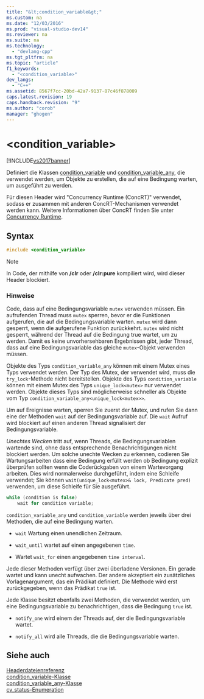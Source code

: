 ```yaml
---
title: "&lt;condition_variable&gt;"
ms.custom: na
ms.date: "12/03/2016"
ms.prod: "visual-studio-dev14"
ms.reviewer: na
ms.suite: na
ms.technology: 
  - "devlang-cpp"
ms.tgt_pltfrm: na
ms.topic: "article"
f1_keywords: 
  - "<condition_variable>"
dev_langs: 
  - "C++"
ms.assetid: 8567f7cc-20bd-42a7-9137-87c46f878009
caps.latest.revision: 19
caps.handback.revision: "9"
ms.author: "corob"
manager: "ghogen"
---
```

# &lt;condition_variable&gt;
[!INCLUDE[vs2017banner](../assembler/inline/includes/vs2017banner.md)]

Definiert die Klassen [condition\_variable](../standard-library/condition-variable-class.md) und [condition\_variable\_any](../standard-library/condition-variable-any-class.md), die verwendet werden, um Objekte zu erstellen, die auf eine Bedingung warten, um ausgeführt zu werden.  
  
 Für diesen Header wird "Concurrency Runtime \(ConcRT\)" verwendet, sodass er zusammen mit anderen ConcRT\-Mechanismen verwendet werden kann.  Weitere Informationen über ConcRT finden Sie unter [Concurrency Runtime](../parallel/concrt/concurrency-runtime.md).  
  
## Syntax  
  
```cpp  
#include <condition_variable>  
```  
  
> [!NOTE]
>  In Code, der mithilfe von **\/clr** oder **\/clr:pure** kompiliert wird, wird dieser Header blockiert.  
  
### Hinweise  
 Code, dass auf eine Bedingungsvariable `mutex` verwenden müssen.  Ein aufrufenden Thread muss `mutex` sperren, bevor er die Funktionen aufgerufen, die auf die Bedingungsvariable warten.  `mutex` wird dann gesperrt, wenn die aufgerufene Funktion zurückkehrt.  `mutex` wird nicht gesperrt, während der Thread auf die Bedingung true wartet, um zu werden.  Damit es keine unvorhersehbaren Ergebnissen gibt, jeder Thread, dass auf eine Bedingungsvariable das gleiche `mutex`\-Objekt verwenden müssen.  
  
 Objekte des Typs `condition_variable_any` können mit einem Mutex eines Typs verwendet werden.  Der Typ des Mutex, der verwendet wird, muss die `try_lock`\-Methode nicht bereitstellen.  Objekte des Typs `condition_variable` können mit einem Mutex des Typs `unique_lock<mutex>` nur verwendet werden.  Objekte dieses Typs sind möglicherweise schneller als Objekte vom Typ `condition_variable_any<unique_lock<mutex>>`.  
  
 Um auf Ereignisse warten, sperren Sie zuerst der Mutex, und rufen Sie dann eine der Methoden `wait` auf der Bedingungsvariable auf.  Die `wait` Aufruf wird blockiert auf einen anderen Thread signalisiert der Bedingungsvariable.  
  
 *Unechtes Wecken* tritt auf, wenn Threads, die Bedingungsvariablen wartende sind, ohne dass entsprechende Benachrichtigungen nicht blockiert werden.  Um solche unechte Wecken zu erkennen, codieren Sie Wartungsarbeiten dass eine Bedingung erfüllt werden ob Bedingung explizit überprüfen sollten wenn die Coderückgaben von einem Wartevorgang arbeiten.  Dies wird normalerweise durchgeführt, indem eine Schleife verwendet; Sie können `wait(unique_lock<mutex>& lock, Predicate pred)` verwenden, um diese Schleife für Sie ausgeführt.  
  
```cpp  
while (condition is false)  
    wait for condition variable;  
```  
  
 `condition_variable_any` und `condition_variable` werden jeweils über drei Methoden, die auf eine Bedingung warten.  
  
-   `wait` Wartung einen unendlichen Zeitraum.  
  
-   `wait_until` wartet auf einen angegebenen `time`.  
  
-   Wartet `wait_for` einen angegebenen `time interval`.  
  
 Jede dieser Methoden verfügt über zwei überladene Versionen.  Ein gerade wartet und kann unecht aufwachen.  Der andere akzeptiert ein zusätzliches Vorlagenargument, das ein Prädikat definiert.  Die Methode wird erst zurückgegeben, wenn das Prädikat `true` ist.  
  
 Jede Klasse besitzt ebenfalls zwei Methoden, die verwendet werden, um eine Bedingungsvariable zu benachrichtigen, dass die Bedingung `true` ist.  
  
-   `notify_one` wird einem der Threads auf, der die Bedingungsvariable wartet.  
  
-   `notify_all` wird alle Threads, die die Bedingungsvariable warten.  
  
## Siehe auch  
 [Headerdateienreferenz](../standard-library/cpp-standard-library-header-files.md)   
 [condition\_variable\-Klasse](../standard-library/condition-variable-class.md)   
 [condition\_variable\_any\-Klasse](../standard-library/condition-variable-any-class.md)   
 [cv\_status\-Enumeration](../Topic/cv_status%20Enumeration.md)